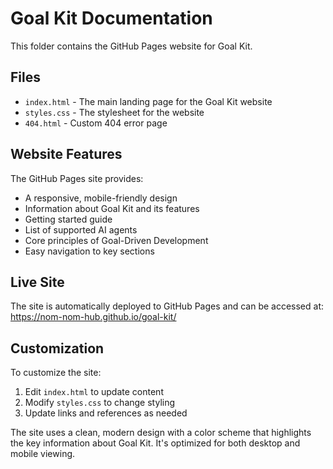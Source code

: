 # Goal Kit Documentation

This folder contains the GitHub Pages website for Goal Kit.

## Files

- `index.html` - The main landing page for the Goal Kit website
- `styles.css` - The stylesheet for the website
- `404.html` - Custom 404 error page

## Website Features

The GitHub Pages site provides:

- A responsive, mobile-friendly design
- Information about Goal Kit and its features
- Getting started guide
- List of supported AI agents
- Core principles of Goal-Driven Development
- Easy navigation to key sections

## Live Site

The site is automatically deployed to GitHub Pages and can be accessed at:
https://nom-nom-hub.github.io/goal-kit/

## Customization

To customize the site:

1. Edit `index.html` to update content
2. Modify `styles.css` to change styling
3. Update links and references as needed

The site uses a clean, modern design with a color scheme that highlights the key information about Goal Kit. It's optimized for both desktop and mobile viewing.